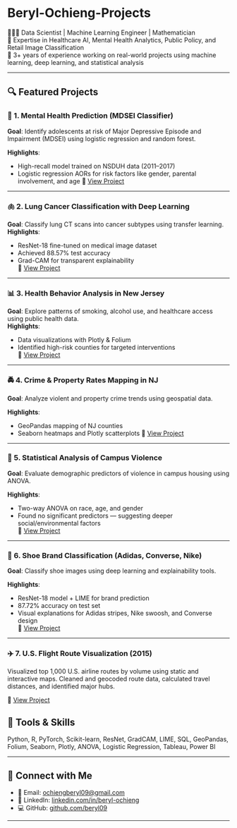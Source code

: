 # Beryl-Ochieng-Projects

👩🏽‍🔬 Data Scientist | Machine Learning Engineer | Mathematician  
📍 Expertise in Healthcare AI, Mental Health Analytics, Public Policy, and Retail Image Classification  
🔬 3+ years of experience working on real-world projects using machine learning, deep learning, and statistical analysis

---

## 🔍 Featured Projects

### 🧠 1. Mental Health Prediction (MDSEI Classifier)

**Goal**: Identify adolescents at risk of Major Depressive Episode and Impairment (MDSEI) using logistic regression and random forest.  

**Highlights**:
- High-recall model trained on NSDUH data (2011–2017)
- Logistic regression AORs for risk factors like gender, parental involvement, and age
📎 [View Project](https://github.com/beryl09/ML-Project)

---

### 🫁 2. Lung Cancer Classification with Deep Learning
**Goal**: Classify lung CT scans into cancer subtypes using transfer learning.  
**Highlights**:
- ResNet-18 fine-tuned on medical image dataset
- Achieved 88.57% test accuracy
- Grad-CAM for transparent explainability  
📎 [View Project](https://github.com/beryl09/Independent-study/blob/main/tumordetect/Final_Project.ipynb)

---

### 📊 3. Health Behavior Analysis in New Jersey
**Goal**: Explore patterns of smoking, alcohol use, and healthcare access using public health data.  
**Highlights**:
- Data visualizations with Plotly & Folium
- Identified high-risk counties for targeted interventions  
📎 [View Project](https://github.com/beryl09/GIS/blob/main/Copy_of_PS5.ipynb)

---

### 🚔 4. Crime & Property Rates Mapping in NJ

**Goal**: Analyze violent and property crime trends using geospatial data.

**Highlights**:
- GeoPandas mapping of NJ counties
- Seaborn heatmaps and Plotly scatterplots
📎 [View Project](https://github.com/beryl09/GIS/blob/main/Copy_of_PS5.ipynb)

---

### 📐 5. Statistical Analysis of Campus Violence

**Goal**: Evaluate demographic predictors of violence in campus housing using ANOVA. 

**Highlights**:
- Two-way ANOVA on race, age, and gender
- Found no significant predictors — suggesting deeper social/environmental factors  
📎 [View Project](https://github.com/beryl09/Statistical-Analysis)

---

### 👟 6. Shoe Brand Classification (Adidas, Converse, Nike)

**Goal**: Classify shoe images using deep learning and explainability tools. 

**Highlights**:
- ResNet-18 model + LIME for brand prediction
- 87.72% accuracy on test set
- Visual explanations for Adidas stripes, Nike swoosh, and Converse design  
📎 [View Project](https://github.com/ruc-practical-ai/fall-2024-final-project-beryl09/blob/main/notebooks/finalproject.ipynb)

---

### ✈️ 7. U.S. Flight Route Visualization (2015) 

Visualized top 1,000 U.S. airline routes by volume using static and interactive maps. Cleaned and geocoded route data, calculated travel distances, and identified major hubs.

🔗 [View Project](https://github.com/beryl09/Visualization)


## 🧰 Tools & Skills

Python, R, PyTorch, Scikit-learn, ResNet, GradCAM, LIME, SQL, GeoPandas, Folium, Seaborn, Plotly, ANOVA, Logistic Regression, Tableau, Power BI

---

## 🔗 Connect with Me
- 📧 Email: ochiengberyl09@gmail.com  
- 🔗 LinkedIn: [linkedin.com/in/beryl-ochieng](https://www.linkedin.com/in/beryl-ochieng67/)  
- 💻 GitHub: [github.com/beryl09](https://github.com/beryl09)

---
